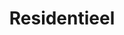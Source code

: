 ---
title: Residentieel
layout: default
banner: TODO - trigger tekst vanop RESIDENTIEEL page
    
class:
    select: 
        list: "properties-grid"
        
preview: no

icon: sunglasses

insert:
    - level3-tiles
    
images:
    - /img/stacaravan.jpg
---